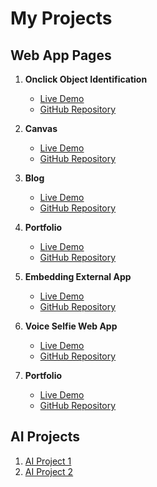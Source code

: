 # My Projects

## Web App Pages

1. **Onclick Object Identification**  
   - [Live Demo](https://devshaily.github.io/ImageIdentificationUsingTeachableMachine/)  
   - [GitHub Repository](https://github.com/devshaily/ImageIdentificationUsingTeachableMachine)

2. **Canvas**  
   - [Live Demo](https://devshaily.github.io/canvas/)  
   - [GitHub Repository](https://github.com/devshaily/canvas)

3. **Blog**  
   - [Live Demo](https://devshaily.github.io/blogexmpl/)  
   - [GitHub Repository](https://github.com/devshaily/blogexmpl)

4. **Portfolio**  
   - [Live Demo](https://devshaily.github.io/stbl/)  
   - [GitHub Repository](https://github.com/devshaily/stbl)

5. **Embedding External App**  
   - [Live Demo](https://devshaily.github.io/c60/)  
   - [GitHub Repository](https://github.com/devshaily/c60)

6. **Voice Selfie Web App**  
   - [Live Demo](https://devshaily.github.io/selfieapp/)  
   - [GitHub Repository](https://github.com/devshaily/selfieapp)

7. **Portfolio**  
   - [Live Demo](https://devshaily.github.io/ImageIdentificationUsingMobileNet/)  
   - [GitHub Repository](https://github.com/devshaily/ImageIdentificationUsingMobileNet)


## AI Projects
1. [AI Project 1](https://github.com/yourusername/AI-project1)
2. [AI Project 2](https://github.com/yourusername/AI-project2)


